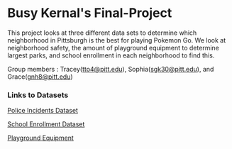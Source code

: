 # Busy Kernal's Final-Project
This project looks at three different data sets to determine which neighborhood in Pittsburgh is the best for playing Pokemon Go. We look at neighborhood safety, the amount of playground equipment to determine largest parks, and school enrollment in each neighborhood to find this. 


Group members : Tracey(tto4@pitt.edu), Sophia(sgk30@pitt.edu), and Grace(gnh8@pitt.edu)

### Links to Datasets 
[Police Incidents Dataset](https://data.wprdc.org/dataset/police-incident-blotter/resource/1797ead8-8262-41cc-9099-cbc8a161924b)

[School Enrollment Dataset](https://data.wprdc.org/dataset/pittsburgh-public-schools-enrollment)

[Playground Equipment]()
